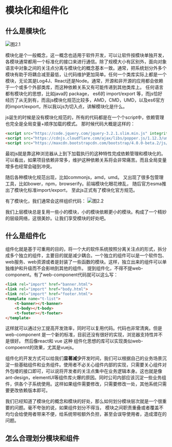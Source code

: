 # 模块化和组件化
## 什么是模块化
![图2.1](https://github.com/azl397985856/automate-everything/blob/master/illustrations/%E5%9B%BE2.1.png)

模块化是个一般概念，这一概念也适用于软件开发，可以让软件按模块单独开发，各模块通常都用一个标准化的接口来进行通信。除了规模大小有区别外，面向对象语言中对象之间的关注点分离与模块化的概念基本一致。通常，把系统划分外多个模块有助于将耦合减至最低，让代码维护更加简单。任何一个类库实际上都是一个模块，无论其是Log4J、React还是Node。通常，开源和非开源的应用都会依赖于一个或多个外部类库，而这种依赖关系又有可能传递到其他类库上。
任何语言都有模块化的思想，比如java的 package， es6的 import/export 等，而js恰好经历了从无到有，而且js模块化规范比较多，AMD，CMD，UMD，以及es6官方的import/export，所以我以js为切入点，讲解模块化是什么。

js诞生的时候是没有模块化规范的，所有的代码都是在一个个script中，依赖管理也完全是全局变量+顺序加载的模式。
那时候代码大概是这样的：

```html
<script src="https://code.jquery.com/jquery-3.2.1.slim.min.js" integrity="sha384-KJ3o2DKtIkvYIK3UENzmM7KCkRr/rE9/Qpg6aAZGJwFDMVNA/GpGFF93hXpG5KkN" crossorigin="anonymous"></script>
<script src="https://cdnjs.cloudflare.com/ajax/libs/popper.js/1.12.3/umd/popper.min.js" integrity="sha384-vFJXuSJphROIrBnz7yo7oB41mKfc8JzQZiCq4NCceLEaO4IHwicKwpJf9c9IpFgh" crossorigin="anonymous"></script>
<script src="https://maxcdn.bootstrapcdn.com/bootstrap/4.0.0-beta.2/js/bootstrap.min.js" integrity="sha384-alpBpkh1PFOepccYVYDB4do5UnbKysX5WZXm3XxPqe5iKTfUKjNkCk9SaVuEZflJ" crossorigin="anonymous"></script>
```

最初js就是靠这种浏览器从上到下加载执行的这种特性完成依赖管理和模块化的。可以看出，如果项目依赖非常多，维护这种依赖关系将会非常痛苦。而且全局变量
增多也经常会碰到冲突。

随后各种模块化规范出现，比如commonjs，amd，umd。 又出现了很多包管理工具，比如bower，npm，browserify。前端模块化眼花缭乱，
随后官方esma推出了模块化标准import/export， 至此js正式有了模块化官方规范。

有了模块化，我们通常会这样组织代码：
![图2.2](https://github.com/azl397985856/automate-everything/blob/master/illustrations/%E5%9B%BE2.2.png)

我们上层模块总是复用一些小的模块，小的模块依赖更小的模块。构成了一个精妙的层级网络，这很美妙。让我们享受模块的好处吧。

## 什么是组件化
组件化就是基于可重用的目的，将一个大的软件系统按照分离关注点的形式，拆分成多个独立的组件，主要目的就是减少耦合。一个独立的组件可以是一个软件包、web服务、web资源或者是封装了一些函数的模块。这样，独立出来的组件可以单独维护和升级而不会影响到其他的组件。
提到组件化，不得不提web-component。有了web-component代码就可以这么写：

```html
<link rel="import" href="banner.html">
<link rel="import" href="body.html">
<link rel="import" href="footer.html">
<template name="t-list">
    <t-banner></t-banner>
    <t-body></t-body>
    <t-footer></t-footer>
</template>

```
这样就可以通过分工提高开发效率，同时可以复用代码。代码也非常清爽。但是web-component 是一个新的标准，目前还没有很好的实现，浏览器支持性并不是很好。
然后像react和 vue 这种 组件化思想的库可以实现类似web-compoennt的效果，尤其是vuejs。

组件化的开发方式可以给我们**显著减少**开发时间，我们可以根据自己的业务场景沉淀一些基础组件和业务组件。使用者不必关心组件内部的实现，只需要关心组件对外包喽的接口即可，可以说将开发者的关注点集中在业务逻辑本身。这也就是像ant-design，elementUI等组件库火爆的原因。同时公司内部应该沉淀一些业务组件，供各个子系统使用。这样如果组件需要修改，只需要修改一处，其他系统只需要更改依赖版本即可。

我们已经知道了模块化的概念和模块的好处，那么如何划分模块层次就是一个很重要的问题。毫不夸张的说，如果组件划分不得当，
模块之间职责重叠或者覆盖不均匀会给使用者带来不便，给系统带啦额外负担，甚至会误导使用者，造成潜在的问题。

## 怎么合理划分模块和组件
